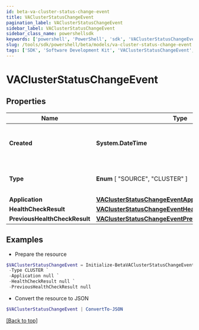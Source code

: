 ```yaml
---
id: beta-va-cluster-status-change-event
title: VAClusterStatusChangeEvent
pagination_label: VAClusterStatusChangeEvent
sidebar_label: VAClusterStatusChangeEvent
sidebar_class_name: powershellsdk
keywords: ['powershell', 'PowerShell', 'sdk', 'VAClusterStatusChangeEvent', 'BetaVAClusterStatusChangeEvent'] 
slug: /tools/sdk/powershell/beta/models/va-cluster-status-change-event
tags: ['SDK', 'Software Development Kit', 'VAClusterStatusChangeEvent', 'BetaVAClusterStatusChangeEvent']
---
```



# VAClusterStatusChangeEvent

## Properties

Name | Type | Description | Notes
------------ | ------------- | ------------- | -------------
**Created** | **System.DateTime** | Date and time when the status change occurred. | [required]
**Type** |  **Enum** [  "SOURCE",    "CLUSTER" ] | Type of the object that initiated the event. | [required]
**Application** | [**VAClusterStatusChangeEventApplication**](va-cluster-status-change-event-application) |  | [required]
**HealthCheckResult** | [**VAClusterStatusChangeEventHealthCheckResult**](va-cluster-status-change-event-health-check-result) |  | [required]
**PreviousHealthCheckResult** | [**VAClusterStatusChangeEventPreviousHealthCheckResult**](va-cluster-status-change-event-previous-health-check-result) |  | [required]

## Examples

- Prepare the resource
```powershell
$VAClusterStatusChangeEvent = Initialize-BetaVAClusterStatusChangeEvent  -Created 2020-06-29T22:01:50.474Z `
 -Type CLUSTER `
 -Application null `
 -HealthCheckResult null `
 -PreviousHealthCheckResult null
```

- Convert the resource to JSON
```powershell
$VAClusterStatusChangeEvent | ConvertTo-JSON
```


[[Back to top]](#) 

